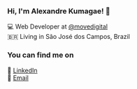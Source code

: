 ### Hi, I'm Alexandre Kumagae! 👋

💻 Web Developer at [@movedigital](https://github.com/movedigital) <br>
🇧🇷 Living in São José dos Campos, Brazil <br>

### You can find me on

💼 [LinkedIn](https://www.linkedin.com/in/alexandrekumagae) <br>
📩 [Email](mailto:alexandre@movedigital.com.br) <br>
